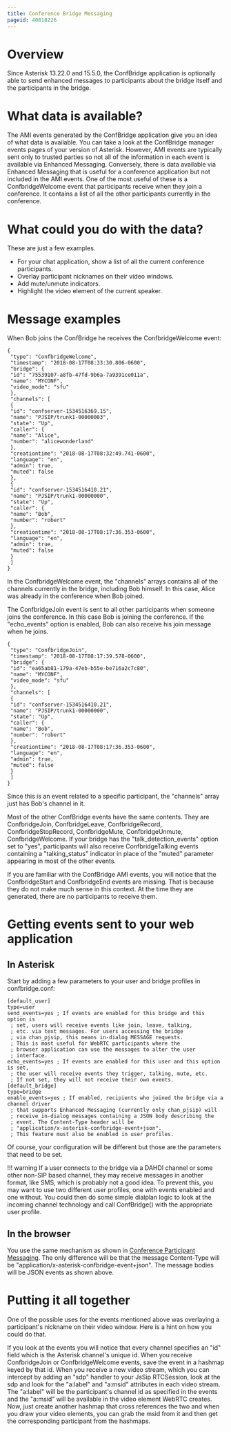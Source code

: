 ```yaml
---
title: Conference Bridge Messaging
pageid: 40818226
---
```


Overview
========

Since Asterisk 13.22.0 and 15.5.0, the ConfBridge application is optionally able to send enhanced messages to participants about the bridge itself and the participants in the bridge.

What data is available?
=======================

The AMI events generated by the ConfBridge application give you an idea of what data is available.  You can take a look at the ConfBridge manager events pages of your version of Asterisk.  However, AMI events are typically sent only to trusted parties so not all of the information in each event is available via Enhanced Messaging.  Conversely, there is data available via Enhanced Messaging that is useful for a conference application but not included in the AMI events.  One of the most useful of these is a ConfbridgeWelcome event that participants receive when they join a conference.  It contains a list of all the other participants currently in the conference.




What could you do with the data?
================================

These are just a few examples.

* For your chat application, show a list of all the current conference participants.
* Overlay participant nicknames on their video windows.
* Add mute/unmute indicators.
* Highlight the video element of the current speaker.

Message examples
================

When Bob joins the ConfBridge he receives the ConfbridgeWelcome event:

```
{
 "type": "ConfbridgeWelcome",
 "timestamp": "2018-08-17T08:33:30.806-0600",
 "bridge": {
 "id": "75539107-a8fb-47fd-9b6a-7a9391ce011a",
 "name": "MYCONF",
 "video_mode": "sfu"
 },
 "channels": [
 {
 "id": "confserver-1534516369.15",
 "name": "PJSIP/trunk1-00000003",
 "state": "Up",
 "caller": {
 "name": "Alice",
 "number": "alicewonderland"
 },
 "creationtime": "2018-08-17T08:32:49.741-0600",
 "language": "en",
 "admin": true,
 "muted": false
 },
 {
 "id": "confserver-1534516410.21",
 "name": "PJSIP/trunk1-00000000",
 "state": "Up",
 "caller": {
 "name": "Bob",
 "number": "robert"
 },
 "creationtime": "2018-08-17T08:17:36.353-0600",
 "language": "en",
 "admin": true,
 "muted": false
 }
 ]
}

```

In the ConfbridgeWelcome event, the "channels" arrays contains all of the channels currently in the bridge, including Bob himself.  In this case, Alice was already in the conference when Bob joined.

The ConfbridgeJoin event is sent to all other participants when someone joins the conference.  In this case Bob is joining the conference.  If the "echo_events" option is enabled, Bob can also receive his join message when he joins.

```
{
 "type": "ConfbridgeJoin",
 "timestamp": "2018-08-17T08:17:39.578-0600",
 "bridge": {
 "id": "ea65ab81-179a-47eb-b55e-be716a2c7c80",
 "name": "MYCONF",
 "video_mode": "sfu"
 },
 "channels": [
 {
 "id": "confserver-1534516410.21",
 "name": "PJSIP/trunk1-00000000",
 "state": "Up",
 "caller": {
 "name": "Bob",
 "number": "robert"
 },
 "creationtime": "2018-08-17T08:17:36.353-0600",
 "language": "en",
 "admin": true,
 "muted": false
 }
 ]
}

```

Since this is an event related to a specific participant, the "channels" array just has Bob's channel in it.

Most of the other ConfBridge events have the same contents.  They are ConfbridgeJoin, ConfbridgeLeave, ConfbridgeRecord, ConfbridgeStopRecord, ConfbridgeMute, ConfbridgeUnmute, ConfbridgeWelcome.  If your bridge has the "talk_detection_events" option set to "yes", participants will also receive ConfbridgeTalking events containing a "talking_status" indicator in place of the "muted" parameter appearing in most of the other events.

If you are familiar with the ConfBridge AMI events, you will notice that the ConfbridgeStart and ConfbridgeEnd events are missing.  That is because they do not make much sense in this context.  At the time they are generated, there are no participants to receive them.

Getting events sent to your web application
===========================================

In Asterisk
-----------

Start by adding a few parameters to your user and bridge profiles in confbridge.conf:

```
[default_user]
type=user
send_events=yes ; If events are enabled for this bridge and this option is
 ; set, users will receive events like join, leave, talking,
 ; etc. via text messages. For users accessing the bridge
 ; via chan_pjsip, this means in-dialog MESSAGE requests.
 ; This is most useful for WebRTC participants where the
 ; browser application can use the messages to alter the user
 ; interface.
echo_events=yes ; If events are enabled for this user and this option is set,
 ; the user will receive events they trigger, talking, mute, etc.
 ; If not set, they will not receive their own events.
[default_bridge]
type=bridge
enable_events=yes ; If enabled, recipients who joined the bridge via a channel driver
 ; that supports Enhanced Messaging (currently only chan_pjsip) will
 ; receive in-dialog messages containing a JSON body describing the
 ; event. The Content-Type header will be
 ; "application/x-asterisk-confbridge-event+json".
 ; This feature must also be enabled in user profiles.

```

Of course, your configuration will be different but those are the parameters that need to be set.




!!! warning 
    If a user connects to the bridge via a DAHDI channel or some other non-SIP based channel, they may receive messages in another format, like SMS, which is probably not a good idea.  To prevent this, you may want to use two different user profiles, one with events enabled and one without.  You could then do some simple dialplan logic to look at the incoming channel technology and call ConfBridge() with the appropriate user profile.

      
[//]: # (end-warning)



In the browser
--------------

You use the same mechanism as shown in [Conference Participant Messaging](/Deployment/Enhanced-Messaging/Conference-Participant-Messaging).  The only difference will be that the message Content-Type will be "application/x-asterisk-confbridge-event+json".  The message bodies will be JSON events as shown above.

Putting it all together
=======================

One of the possible uses for the events mentioned above was overlaying a participant's nickname on their video window.  Here is a hint on how you could do that.

If you look at the events you will notice that every channel specifies an "id" field which is the Asterisk channel's unique id.  When you receive ConfbridgeJoin or ConfbridgeWelcome events, save the event in a hashmap keyed by that id.  When you receive a new video stream, which you can intercept by adding an "sdp" handler to your JsSip RTCSession, look at the sdp and look for the "a:label" and "a:msid" attributes in each video stream.  The "a:label" will be the participant's channel id as specified in the events and the "a:msid" will be available in the video element WebRTC creates.  Now, just create another hashmap that cross references the two and when you draw your video elements, you can grab the msid from it and then get the corresponding participant from the hashmaps.

